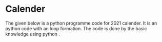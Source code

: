 # Calender
The given below is a python programme code for 2021 calender.
It is an python code with an loop formation.
The code is done by the basic knowledge using python .
